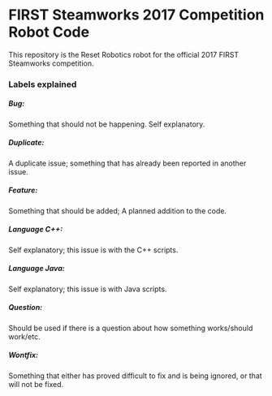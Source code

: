 # FIRST Steamworks 2017 Competition Robot Code

This repository is the Reset Robotics robot for the official 2017 FIRST Steamworks competition.





### Labels explained
##### Bug:
  Something that should not be happening. Self explanatory.
  
##### Duplicate:
  A duplicate issue; something that has already been reported in another issue.
  
##### Feature:
  Something that should be added; A planned addition to the code.
  
##### Language C++:
  Self explanatory; this issue is with the C++ scripts.
  
##### Language Java:
  Self explanatory; this issue is with Java scripts.
  
##### Question:
  Should be used if there is a question about how something works/should work/etc.

##### Wontfix:
  Something that either has proved difficult to fix and is being ignored, or that will not be fixed.
